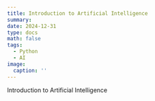 ```yaml
---
title: Introduction to Artificial Intelligence
summary: 
date: 2024-12-31
type: docs
math: false
tags:
  - Python
  - AI
image:
  caption: ''
---
```


Introduction to Artificial Intelligence